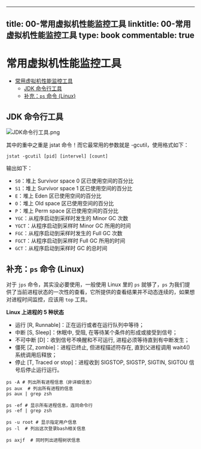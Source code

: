 
---
title: 00-常用虚拟机性能监控工具
linktitle: 00-常用虚拟机性能监控工具
type: book
commentable: true
---

# 常用虚拟机性能监控工具

<!-- TOC -->

- [常用虚拟机性能监控工具](#%E5%B8%B8%E7%94%A8%E8%99%9A%E6%8B%9F%E6%9C%BA%E6%80%A7%E8%83%BD%E7%9B%91%E6%8E%A7%E5%B7%A5%E5%85%B7)
  - [JDK 命令行工具](#jdk-%E5%91%BD%E4%BB%A4%E8%A1%8C%E5%B7%A5%E5%85%B7)
  - [补充：`ps` 命令 (Linux)](#%E8%A1%A5%E5%85%85ps-%E5%91%BD%E4%BB%A4-linux)

<!-- /TOC -->

## JDK 命令行工具

![JDK命令行工具.png](https://assets.ng-tech.icu/book/understanding-the-jvm/JDK命令行工具.png)

其中的重中之重是 jstat 命令！而它最常用的参数就是 -gcutil，使用格式如下：

```shell
jstat -gcutil [pid] [intervel] [count]
```

输出如下：

- `S0`：堆上 Survivor space 0 区已使用空间的百分比
- `S1`：堆上 Survivor space 1 区已使用空间的百分比
- `E`：堆上 Eden 区已使用空间的百分比
- `O`：堆上 Old space 区已使用空间的百分比
- `P`：堆上 Perm space 区已使用空间的百分比
- `YGC`：从程序启动到采样时发生的 Minor GC 次数
- `YGCT`：从程序启动到采样时 Minor GC 所用的时间
- `FGC`：从程序启动到采样时发生的 Full GC 次数
- `FGCT`：从程序启动到采样时 Full GC 所用的时间
- `GCT`：从程序启动到采样时 GC 的总时间

## 补充：`ps` 命令 (Linux)

对于 `jps` 命令，其实没必要使用，一般使用 Linux 里的 `ps` 就够了，`ps` 为我们提供了当前进程状态的一次性的查看，它所提供的查看结果并不动态连续的，如果想对进程时间监控，应该用 `top` 工具。

**Linux 上进程的 5 种状态**

- 运行 [R, Runnable]：正在运行或者在运行队列中等待；
- 中断 [S, Sleep]：休眠中, 受阻, 在等待某个条件的形成或接受到信号；
- 不可中断 [D]：收到信号不唤醒和不可运行, 进程必须等待直到有中断发生；
- 僵死 [Z, zombie]：进程已终止, 但进程描述符存在, 直到父进程调用 wait4() 系统调用后释放；
- 停止 [T, Traced or stop]：进程收到 SIGSTOP, SIGSTP, SIGTIN, SIGTOU 信号后停止运行运行。

```shell
ps -A # 列出所有进程信息（非详细信息）
ps aux  # 列出所有进程的信息
ps aux | grep zsh

ps -ef # 显示所有进程信息，连同命令行
ps -ef | grep zsh

ps -u root # 显示指定用户信息
ps -l  # 列出这次登录bash相关信息

ps axjf  # 同时列出进程树状信息
```

    